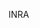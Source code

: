 [//]: # (Created by ./bin/manage_files.pl from ./species/Meloidogyne_arenaria/PRJEB8714/Meloidogyne_arenaria_PRJEB8714.summary.html on Thu Jun 11 13:44:38 2020)
INRA
